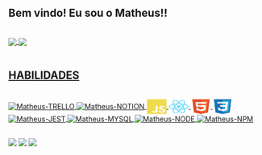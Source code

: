 ## Bem vindo! Eu sou o Matheus!!

<br>
<div display="inline-block">
  <a href="https://github.com/matheus-luz">
  <img align="center" height="145em" src="https://github-readme-stats.vercel.app/api?username=matheus-luz&show_icons=true&theme=dracula&include_all_commits=true&count_private=true"/>
  <img align="center" height="145em" src="https://github-readme-stats.vercel.app/api/top-langs/?username=matheus-luz&layout=compact&langs_count=7&theme=dracula"/>
</div>
  
  <br>
  <h2>HABILIDADES</h2>
<div style="display: inline_block"><br>
  <img align="center" alt="Matheus-TRELLO" height="50" width="40" src="https://cdn.jsdelivr.net/gh/devicons/devicon/icons/trello/trello-plain-wordmark.svg" />
  <img align="center" alt="Matheus-NOTION" height="30" width="30" src="https://img.icons8.com/ios/50/000000/notion.png"/>
  <img align="center" alt="Matheus-Js" height="30" width="40" src="https://raw.githubusercontent.com/devicons/devicon/master/icons/javascript/javascript-plain.svg">
  <img align="center" alt="Matheus-React" height="30" width="40" src="https://raw.githubusercontent.com/devicons/devicon/master/icons/react/react-original.svg">
  <img align="center" alt="Matheus-HTML" height="30" width="40" src="https://raw.githubusercontent.com/devicons/devicon/master/icons/html5/html5-original.svg">
  <img align="center" alt="Matheus-CSS" height="30" width="40" src="https://raw.githubusercontent.com/devicons/devicon/master/icons/css3/css3-original.svg">
  <img align="center" alt="Matheus-JEST" height="30" width="40" src="https://cdn.jsdelivr.net/gh/devicons/devicon/icons/jest/jest-plain.svg" />
  <img align="center" alt="Matheus-MYSQL" height="30" width="40" src="https://cdn.jsdelivr.net/gh/devicons/devicon/icons/mysql/mysql-original-wordmark.svg" />
  <img align="center" alt="Matheus-NODE" height="30" width="40" src="https://cdn.jsdelivr.net/gh/devicons/devicon/icons/nodejs/nodejs-original.svg" />
  <img align="center" alt="Matheus-NPM" height="30" width="40" src="https://cdn.jsdelivr.net/gh/devicons/devicon/icons/npm/npm-original-wordmark.svg" />
</div>
  
  ##
 
<div> 
  <a href="https://instagram.com/omatheus_luz" target="_blank"><img src="https://img.shields.io/badge/-Instagram-%23E4405F?style=for-the-badge&logo=instagram&logoColor=white" target="_blank"></a>
  <a href = "mailto:luz.matheus11@gmail.com"><img src="https://img.shields.io/badge/-Gmail-%23333?style=for-the-badge&logo=gmail&logoColor=white" target="_blank"></a>
  <a href="https://www.linkedin.com/in/omatheus-luz" target="_blank"><img src="https://img.shields.io/badge/-LinkedIn-%230077B5?style=for-the-badge&logo=linkedin&logoColor=white" target="_blank"></a> 
 
</div>
